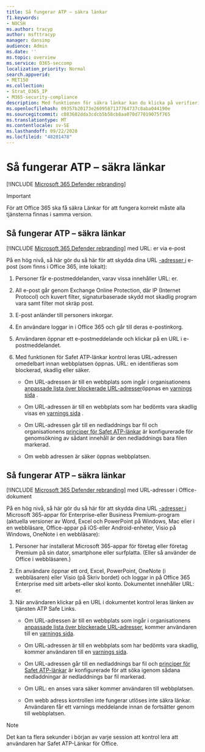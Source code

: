 ```yaml
---
title: Så fungerar ATP – säkra länkar
f1.keywords:
- NOCSH
ms.author: tracyp
author: msfttracyp
manager: dansimp
audience: Admin
ms.date: ''
ms.topic: overview
ms.service: O365-seccomp
localization_priority: Normal
search.appverid:
- MET150
ms.collection:
- Strat_O365_IP
- M365-security-compliance
description: Med funktionen för säkra länkar kan du klicka på verifiering av hyperlänkar i Office-dokument och i e-postmeddelanden. Läs den här artikeln för att få reda på hur säkerhets länkar i ATP fungerar.
ms.openlocfilehash: 09357b20173e2609587137764737c8aba044190e
ms.sourcegitcommit: c083602dda3cdcb5b58cb8aa070d77019075f765
ms.translationtype: MT
ms.contentlocale: sv-SE
ms.lasthandoff: 09/22/2020
ms.locfileid: "48201478"
---
```

# <a name="how-atp-safe-links-works"></a>Så fungerar ATP – säkra länkar

[!INCLUDE [Microsoft 365 Defender rebranding](../includes/microsoft-defender-for-office.md)]

> [!IMPORTANT] 
> För att Office 365 ska få säkra Länkar för att fungera korrekt måste alla tjänsterna finnas i samma version.
         
## <a name="how-atp-safe-links-works"></a>Så fungerar ATP – säkra länkar

[!INCLUDE [Microsoft 365 Defender rebranding](../includes/microsoft-defender-for-office.md)]
 med URL: er via e-post

På en hög nivå, så här gör du så här för att skydda dina URL [-adresser i](atp-safe-links.md) e-post (som finns i Office 365, inte lokalt):
  
1. Personer får e-postmeddelanden, varav vissa innehåller URL: er.
    
2. All e-post går genom Exchange Online Protection, där IP (Internet Protocol) och kuvert filter, signaturbaserade skydd mot skadlig program vara samt filter mot skräp post. 
    
3. E-post anländer till personers inkorgar.
    
4. En användare loggar in i Office 365 och går till deras e-postinkorg.
    
5. Användaren öppnar ett e-postmeddelande och klickar på en URL i e-postmeddelandet.
    
6. Med funktionen för Safet ATP-länkar kontrol leras URL-adressen omedelbart innan webbplatsen öppnas. URL: en identifieras som blockerad, skadlig eller säker.
        
   - Om URL-adressen är till en webbplats som ingår i organisationens [anpassade lista över blockerade URL-adresser](set-up-a-custom-blocked-urls-list-atp.md)öppnas en [varnings sida](atp-safe-links-warning-pages.md) . 
    
   - Om URL-adressen är till en webbplats som har bedömts vara skadlig visas en [varnings sida](atp-safe-links-warning-pages.md) . 
    
   - Om URL-adressen går till en nedladdnings bar fil och organisationens [principer för Safet ATP-länkar](set-up-atp-safe-links-policies.md) är konfigurerade för genomsökning av sådant innehåll är den nedladdnings bara filen markerad. 
    
   - Om webb adressen är säker öppnas webbplatsen.
    
## <a name="how-atp-safe-links-works"></a>Så fungerar ATP – säkra länkar

[!INCLUDE [Microsoft 365 Defender rebranding](../includes/microsoft-defender-for-office.md)]
 med URL-adresser i Office-dokument 

På en hög nivå, så här gör du så här för att skydda dina URL [-adresser i](atp-safe-links.md) Microsoft 365-appar för Enterprise-eller Business Premium-program (aktuella versioner av Word, Excel och PowerPoint på Windows, Mac eller i en webbläsare, Office-appar på iOS-eller Android-enheter, Visio på Windows, OneNote i en webbläsare):
  
1. Personer har installerat Microsoft 365-appar för företag eller företag Premium på sin dator, smartphone eller surfplatta. (Eller så använder de Office i webbläsaren.)
    
2. En användare öppnar ett ord, Excel, PowerPoint, OneNote (i webbläsaren) eller Visio (på Skriv bordet) och loggar in på Office 365 Enterprise med sitt arbets-eller skol konto. Dokumentet innehåller URL: er.
    
3. När användaren klickar på en URL i dokumentet kontrol leras länken av tjänsten ATP Safe Links.
    
   - Om URL-adressen är till en webbplats som ingår i organisationens [anpassade lista över blockerade URL-adresser](set-up-a-custom-blocked-urls-list-atp.md), kommer användaren till en [varnings sida](atp-safe-links-warning-pages.md).
    
   - Om URL-adressen är till en webbplats som har bedömts vara skadlig, kommer användaren till en [varnings sida](atp-safe-links-warning-pages.md).
    
   - Om URL-adressen går till en nedladdnings bar fil och [principer för Safet ATP-länkar](set-up-atp-safe-links-policies.md) är konfigurerade för att söka igenom sådana nedladdningar är nedladdnings bar fil markerad. 
    
   - Om URL: en anses vara säker kommer användaren till webbplatsen.
      
   - Om webb adress kontrollen inte fungerar utlöses inte säkra länkar. Användaren får ett varnings meddelande innan de fortsätter genom till webbplatsen.
      
> [!NOTE]
> Det kan ta flera sekunder i början av varje session att kontrol lera att användaren har Safet ATP-Länkar för Office. 
      
